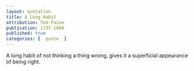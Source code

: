 ```yaml
---
layout: quotation
title: A Long Habit
attribution: Tom Paine
publication: 1737-1809
published: true
categories: [  quote  ]
---
```


A long habit of not thinking a thing wrong, gives it a superficial appearance of being right.
